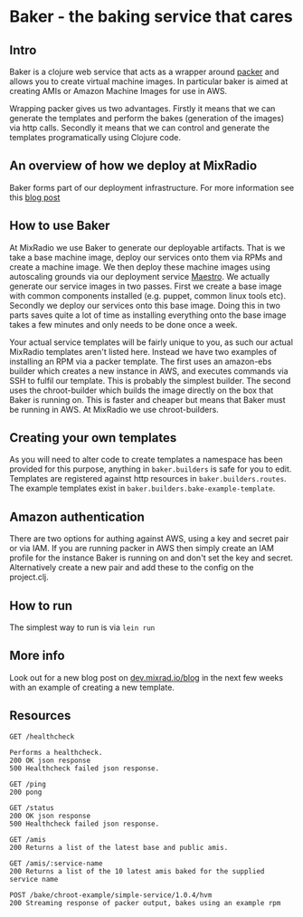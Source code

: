 # Baker - the baking service that cares

## Intro

Baker is a clojure web service that acts as a wrapper around [packer](packer.io) and allows you to create virtual machine images. In particular baker is aimed at creating AMIs or Amazon Machine Images for use in AWS.

Wrapping packer gives us two advantages. Firstly it means that we can generate the templates and perform the bakes (generation of the images) via http calls. Secondly it means that we can control and generate the templates programatically using Clojure code. 

## An overview of how we deploy at MixRadio

Baker forms part of our deployment infrastructure. For more information see this [blog post](http://dev.mixrad.io/blog/2014/10/31/How-we-deploy-at-MixRadio/)

## How to use Baker

At MixRadio we use Baker to generate our deployable artifacts. That is we take a base machine image, deploy our services onto them via RPMs and create a machine image. We then deploy these machine images using autoscaling grounds via our deployment service [Maestro](github.com/mixradio/maestro). We actually generate our service images in two passes. First we create a base image with common components installed (e.g. puppet, common linux tools etc). Secondly we deploy our services onto this base image. Doing this in two parts saves quite a lot of time as installing everything onto the base image takes a few minutes and only needs to be done once a week.

Your actual service templates will be fairly unique to you, as such our actual MixRadio templates aren't listed here. Instead we have two examples of installing an RPM via a packer template. The first uses an amazon-ebs builder which creates a new instance in AWS, and executes commands via SSH to fulfil our template. This is probably the simplest builder. The second uses the chroot-builder which builds the image directly on the box that Baker is running on. This is faster and cheaper but means that Baker must be running in AWS. At MixRadio we use chroot-builders.

## Creating your own templates

As you will need to alter code to create templates a namespace has been provided for this purpose, anything in `baker.builders` is safe for you to edit. Templates are registered against http resources in `baker.builders.routes`. The example templates exist in `baker.builders.bake-example-template`.

## Amazon authentication

There are two options for authing against AWS, using a key and secret pair or via IAM. If you are running packer in AWS then simply create an IAM profile for the instance Baker is running on and don't set the key and secret. Alternatively create a new pair and add these to the config on the project.clj.

## How to run

The simplest way to run is via `lein run`


## More info

Look out for a new blog post on [dev.mixrad.io/blog](dev.mixrad.io/blog) in the next few weeks with an example of creating a new template.

## Resources

```
GET /healthcheck

Performs a healthcheck.
200 OK json response
500 Healthcheck failed json response.

GET /ping
200 pong

GET /status
200 OK json response
500 Healthcheck failed json response.

GET /amis
200 Returns a list of the latest base and public amis.

GET /amis/:service-name
200 Returns a list of the 10 latest amis baked for the supplied service name

POST /bake/chroot-example/simple-service/1.0.4/hvm
200 Streaming response of packer output, bakes using an example rpm
```
